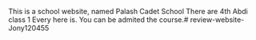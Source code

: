 This is a school website, named Palash Cadet School
There are 4th Abdi class 1
Every here is. You can be admited the course.#   r e v i e w - w e b s i t e - J o n y 1 2 0 4 5 5  
 